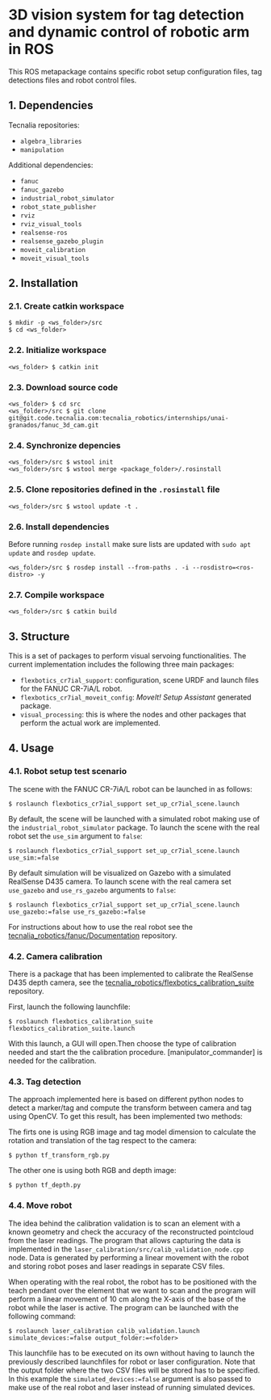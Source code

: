 # 3D vision system for tag detection and dynamic control of robotic arm in ROS

This ROS metapackage contains specific robot setup configuration files, tag detections files and robot control files.

## 1. Dependencies

Tecnalia repositories:

* `algebra_libraries`
* `manipulation`


Additional dependencies:

* `fanuc`
* `fanuc_gazebo`
* `industrial_robot_simulator`
* `robot_state_publisher`
* `rviz`
* `rviz_visual_tools`
* `realsense-ros`
* `realsense_gazebo_plugin`
* `moveit_calibration`
* `moveit_visual_tools`

## 2. Installation

### 2.1. Create catkin workspace

```shell
$ mkdir -p <ws_folder>/src
$ cd <ws_folder>
```

### 2.2. Initialize workspace

```shell
<ws_folder> $ catkin init
```

### 2.3. Download source code

```shell
<ws_folder> $ cd src
<ws_folder>/src $ git clone git@git.code.tecnalia.com:tecnalia_robotics/internships/unai-granados/fanuc_3d_cam.git
```

### 2.4. Synchronize depencies

```shell
<ws_folder>/src $ wstool init
<ws_folder>/src $ wstool merge <package_folder>/.rosinstall
```

### 2.5. Clone repositories defined in the `.rosinstall` file                                                                                                                                                                                                                              
```shell
<ws_folder>/src $ wstool update -t .
```

### 2.6. Install dependencies

Before running `rosdep install` make sure lists are updated with `sudo apt update` and `rosdep update`.

```shell
<ws_folder>/src $ rosdep install --from-paths . -i --rosdistro=<ros-distro> -y
```

### 2.7. Compile workspace

```shell
<ws_folder>/src $ catkin build
```

## 3. Structure

This is a set of packages to perform  visual servoing functionalities. The current implementation includes the following three main packages:

* `flexbotics_cr7ial_support`: configuration, scene URDF and launch files for the FANUC CR-7iA/L robot.
* `flexbotics_cr7ial_moveit_config`: *MoveIt! Setup Assistant* generated package.
* `visual_processing`: this is where the nodes and other packages that perform the actual work are implemented.


## 4. Usage

### 4.1. Robot setup test scenario

The scene with the FANUC CR-7iA/L robot can be launched in as follows:

```shell
$ roslaunch flexbotics_cr7ial_support set_up_cr7ial_scene.launch
```

By default, the scene will be launched with a simulated robot making use of the `industrial_robot_simulator` package. To launch the scene with the real robot set the `use_sim` argument to `false`:

```shell
$ roslaunch flexbotics_cr7ial_support set_up_cr7ial_scene.launch use_sim:=false
```

By default simulation will be visualized on Gazebo with a simulated RealSense D435 camera. To launch scene with the real camera set `use_gazebo` and `use_rs_gazebo` arguments to `false`:

```shell
$ roslaunch flexbotics_cr7ial_support set_up_cr7ial_scene.launch use_gazebo:=false use_rs_gazebo:=false
```

For instructions about how to use the real robot see the [tecnalia_robotics/fanuc/Documentation](https://git.code.tecnalia.com/tecnalia_robotics/fanuc/documentation) repository.

### 4.2. Camera calibration

There is a package that has been implemented to calibrate the RealSense D435 depth camera, see the [tecnalia_robotics/flexbotics_calibration_suite](https://git.code.tecnalia.com/tecnalia_robotics/flexbotics_calibration_suite) repository.

First, launch the following launchfile:

```shell
$ roslaunch flexbotics_calibration_suite flexbotics_calibration_suite.launch
```
With this launch, a GUI will open.Then choose the type of calibration needed and start the the calibration procedure. [manipulator_commander] is needed for the calibration.

### 4.3. Tag detection

The approach implemented here is based on different python nodes to detect a marker/tag and compute the transform between camera and tag using OpenCV. To get this result, has been implemented two methods:

The firts one is using RGB image and tag model dimension to calculate the rotation and translation of the tag respect to the camera:

```shell
$ python tf_transform_rgb.py
```
The other one is using both RGB and depth image:

```shell
$ python tf_depth.py
```

### 4.4. Move robot 

The idea behind the calibration validation is to scan an element with a known geometry and check the accuracy of the reconstructed pointcloud from the laser readings. The program that allows capturing the data is implemented in the `laser_calibration/src/calib_validation_node.cpp` node. Data is generated by performing a linear movement with the robot and storing robot poses and laser readings in separate CSV files.

When operating with the real robot, the robot has to be positioned with the teach pendant over the element that we want to scan and the program will perform a linear movement of 10 cm along the X-axis of the base of the robot while the laser is active. The program can be launched with the following command:

```shell
$ roslaunch laser_calibration calib_validation.launch simulate_devices:=false output_folder:=<folder>
```

This launchfile has to be executed on its own without having to launch the previously described launchfiles for robot or laser configuration. Note that the output folder where the two CSV files will be stored has to be specified. In this example the `simulated_devices:=false` argument is also passed to make use of the real robot and laser instead of running simulated devices.
